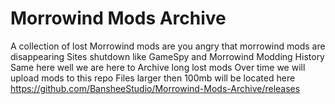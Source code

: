 # Morrowind Mods Archive
 A collection of lost Morrowind mods
 are you angry that morrowind mods are disappearing 
 Sites shutdown like GameSpy and Morrowind Modding History
 Same here well we are here to Archive long lost mods
 Over time we will upload mods to this repo
 Files larger then 100mb will be located here
https://github.com/BansheeStudio/Morrowind-Mods-Archive/releases
